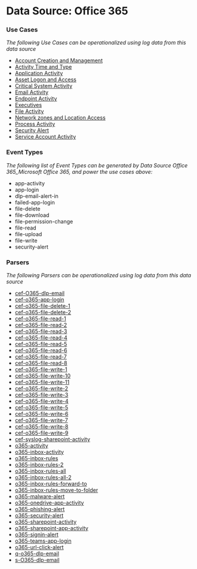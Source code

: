 Data Source: Office 365
=======================

### Use Cases

_The following Use Cases can be operationalized using log data from this data source_

* [Account Creation and Management](usecase_account_creation_and_management.md)
* [Activity Time  and Type](usecase_activity_time__and_type.md)
* [Application Activity](usecase_application_activity.md)
* [Asset Logon and Access](usecase_asset_logon_and_access.md)
* [Critical System Activity](usecase_critical_system_activity.md)
* [Email Activity](usecase_email_activity.md)
* [Endpoint Activity](usecase_endpoint_activity.md)
* [Executives](usecase_executives.md)
* [File Activity](usecase_file_activity.md)
* [Network zones and Location Access](usecase_network_zones_and_location_access.md)
* [Process Activity](usecase_process_activity.md)
* [Security Alert](usecase_security_alert.md)
* [Service Account Activity](usecase_service_account_activity.md)


### Event Types

_The following list of Event Types can be generated by Data Source Office 365_Microsoft Office 365, and power the use cases above:_

- app-activity
- app-login
- dlp-email-alert-in
- failed-app-login
- file-delete
- file-download
- file-permission-change
- file-read
- file-upload
- file-write
- security-alert


### Parsers

_The following Parsers can be operationalized using log data from this data source_

* [cef-O365-dlp-email](parserContent_cef-o365-dlp-email.md)
* [cef-o365-app-login](parserContent_cef-o365-app-login.md)
* [cef-o365-file-delete-1](parserContent_cef-o365-file-delete-1.md)
* [cef-o365-file-delete-2](parserContent_cef-o365-file-delete-2.md)
* [cef-o365-file-read-1](parserContent_cef-o365-file-read-1.md)
* [cef-o365-file-read-2](parserContent_cef-o365-file-read-2.md)
* [cef-o365-file-read-3](parserContent_cef-o365-file-read-3.md)
* [cef-o365-file-read-4](parserContent_cef-o365-file-read-4.md)
* [cef-o365-file-read-5](parserContent_cef-o365-file-read-5.md)
* [cef-o365-file-read-6](parserContent_cef-o365-file-read-6.md)
* [cef-o365-file-read-7](parserContent_cef-o365-file-read-7.md)
* [cef-o365-file-read-8](parserContent_cef-o365-file-read-8.md)
* [cef-o365-file-write-1](parserContent_cef-o365-file-write-1.md)
* [cef-o365-file-write-10](parserContent_cef-o365-file-write-10.md)
* [cef-o365-file-write-11](parserContent_cef-o365-file-write-11.md)
* [cef-o365-file-write-2](parserContent_cef-o365-file-write-2.md)
* [cef-o365-file-write-3](parserContent_cef-o365-file-write-3.md)
* [cef-o365-file-write-4](parserContent_cef-o365-file-write-4.md)
* [cef-o365-file-write-5](parserContent_cef-o365-file-write-5.md)
* [cef-o365-file-write-6](parserContent_cef-o365-file-write-6.md)
* [cef-o365-file-write-7](parserContent_cef-o365-file-write-7.md)
* [cef-o365-file-write-8](parserContent_cef-o365-file-write-8.md)
* [cef-o365-file-write-9](parserContent_cef-o365-file-write-9.md)
* [cef-syslog-sharepoint-activity](parserContent_cef-syslog-sharepoint-activity.md)
* [o365-activity](parserContent_o365-activity.md)
* [o365-inbox-activity](parserContent_o365-inbox-activity.md)
* [o365-inbox-rules](parserContent_o365-inbox-rules.md)
* [o365-inbox-rules-2](parserContent_o365-inbox-rules-2.md)
* [o365-inbox-rules-all](parserContent_o365-inbox-rules-all.md)
* [o365-inbox-rules-all-2](parserContent_o365-inbox-rules-all-2.md)
* [o365-inbox-rules-forward-to](parserContent_o365-inbox-rules-forward-to.md)
* [o365-inbox-rules-move-to-folder](parserContent_o365-inbox-rules-move-to-folder.md)
* [o365-malware-alert](parserContent_o365-malware-alert.md)
* [o365-onedrive-app-activity](parserContent_o365-onedrive-app-activity.md)
* [o365-phishing-alert](parserContent_o365-phishing-alert.md)
* [o365-security-alert](parserContent_o365-security-alert.md)
* [o365-sharepoint-activity](parserContent_o365-sharepoint-activity.md)
* [o365-sharepoint-app-activity](parserContent_o365-sharepoint-app-activity.md)
* [o365-signin-alert](parserContent_o365-signin-alert.md)
* [o365-teams-app-login](parserContent_o365-teams-app-login.md)
* [o365-url-click-alert](parserContent_o365-url-click-alert.md)
* [q-o365-dlp-email](parserContent_q-o365-dlp-email.md)
* [s-O365-dlp-email](parserContent_s-o365-dlp-email.md)
